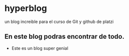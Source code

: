 # hyperblog
un blog increible para el curso de Git y github de platzi

## En este blog podras encontrar de todo.

* Este es un blog super genial
